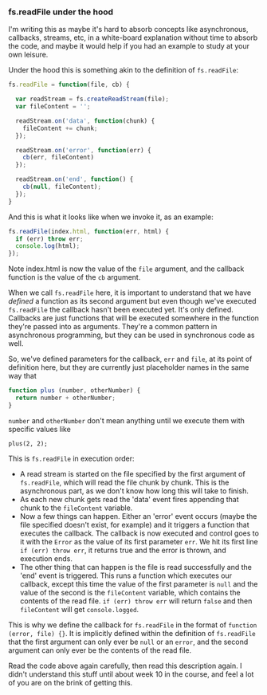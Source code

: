 ### fs.readFile under the hood

I'm writing this as maybe it's hard to absorb concepts like asynchronous, callbacks,
streams, etc, in a white-board explanation without time to absorb the code, and maybe it
would help if you had an example to study at your own leisure.

Under the hood this is something akin to the definition of `fs.readFile`:

```javascript
fs.readFile = function(file, cb) {

  var readStream = fs.createReadStream(file);
  var fileContent = '';

  readStream.on('data', function(chunk) {
    fileContent += chunk;
  });

  readStream.on('error', function(err) {
    cb(err, fileContent)
  });

  readStream.on('end', function() {
    cb(null, fileContent);
  });
}
```

And this is what it looks like when we invoke it, as an example:

```javascript
fs.readFile(index.html, function(err, html) {
  if (err) throw err;
  console.log(html);
});
```

Note index.html is now the value of the `file` argument, and the callback function is
the value of the `cb` argument.

When we call `fs.readFile` here, it is important to understand that we have *defined* a function as its second argument but even though we've executed `fs.readFile` the callback hasn't been executed yet. It's only defined. Callbacks are just functions that will be executed somewhere in the function they're passed into as arguments. They're a common pattern in asynchronous programming, but they can be used in synchronous code as well.

So, we've defined parameters for the callback, `err` and `file`, at its point of definition here, but they are currently just placeholder names in the same way that

```javascript
function plus (number, otherNumber) {
  return number + otherNumber;
}
```

`number` and `otherNumber` don't mean anything until we execute them with specific values like

```
plus(2, 2);
```

This is `fs.readFile` in execution order:

* A read stream is started on the file specified by the first argument of `fs.readFile`, which will read the file chunk by chunk. This is the asynchronous part, as we don't know how long this will take to finish.
* As each new chunk gets read the 'data' event fires appending that chunk to the `fileContent` variable.
* Now a few things can happen. Either an 'error' event occurs (maybe the file specified doesn't exist, for example) and it triggers a function that executes the callback. The callback is now executed and control goes to it with the `Error` as the value of its first parameter `err`. We hit its first line `if (err) throw err`, it returns true and the error is thrown, and execution ends.
* The other thing that can happen is the file is read successfully and the 'end' event is triggered. This runs a function which executes our callback, except this time the value of the first parameter is `null` and the value of the second is the `fileContent` variable, which contains the contents of the read file. `if (err) throw err` will return `false` and then `fileContent` will get `console.logged`.

This is why we define the callback for `fs.readFile` in the format of `function (error, file) {}`. It is implicitly defined within the definition of `fs.readFile` that the first argument can only ever be `null` or an `error`, and the second argument can only ever be the contents of the read file.

Read the code above again carefully, then read this description again. I didn't understand this stuff until about week 10 in the course, and feel a lot of you are on the brink of getting this.
